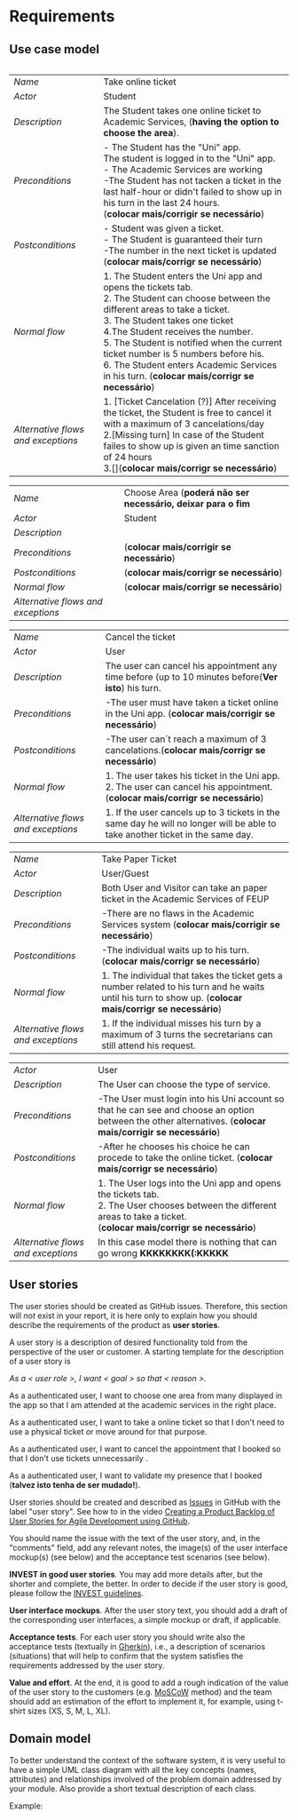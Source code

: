 # Requirements

## Use case model 

 <p align="center" justify="center">
  <img src=""/>
</p>



|||
| --- | --- |
| *Name* | Take online ticket |
| *Actor* | Student | 
| *Description* |The Student takes one online ticket to Academic Services, (**having the option to choose the area**). |
| *Preconditions* | - The Student has the "Uni" app. <br> The student is logged in to the "Uni" app. <br> - The Academic Services are working <br> -The Student has not tacken a ticket in the last half-hour or didn't failed to show up in his turn in the last 24 hours. <br> (**colocar mais/corrigir se necessário**) |
| *Postconditions* | - Student was given a ticket. <br> - The Student is guaranteed their turn <br> -The number in the next ticket is updated (**colocar mais/corrigr se necessário**) | 
| *Normal flow* | 1. The Student enters the Uni app and opens the tickets tab. <br> 2. The Student can choose between the different areas to take a ticket. <br> 3. The Student takes one ticket <br> 4.The Student receives the number. <br> 5. The Student is notified when the current ticket number is 5 numbers before his. <br> 6. The Student enters Academic Services in his turn. (**colocar mais/corrigr se necessário**)|
| *Alternative flows and exceptions* | 1. [Ticket Cancelation (?)] After receiving the ticket, the Student is free to cancel it with a maximum of 3 cancelations/day <br> 2.[Missing turn] In case of the Student failes to show up is given an time sanction of 24 hours <br> 3.[](**colocar mais/corrigr se necessário**)<br>|

|||
| --- | --- |
| *Name* | Choose Area (**poderá não ser necessário, deixar para o fim**|
| *Actor* | Student | 
| *Description* | |
| *Preconditions* |(**colocar mais/corrigir se necessário**) |
| *Postconditions* |  (**colocar mais/corrigr se necessário**) | 
| *Normal flow* |  (**colocar mais/corrigr se necessário**)|
| *Alternative flows and exceptions* ||

|||
| --- | --- |
| *Name* |Cancel the ticket|
| *Actor* | User | 
| *Description* | The user can cancel his appointment any time before (up to 10 minutes before(**Ver isto**) his turn. |
| *Preconditions* | -The user must have taken a ticket online in the Uni app. (**colocar mais/corrigir se necessário**) |
| *Postconditions* |  -The user can´t reach a maximum of 3 cancelations.(**colocar mais/corrigr se necessário**) | 
| *Normal flow* | 1. The user takes his ticket in the Uni app. <br> 2. The user can cancel his appointment.  (**colocar mais/corrigr se necessário**)|
| *Alternative flows and exceptions* | 1. If the user cancels up to 3 tickets in the same day he will no longer will be able to take another ticket in the same day. |

|||
| --- | --- |
| *Name* | Take Paper Ticket |
| *Actor* | User/Guest | 
| *Description* | Both User and Visitor can take an paper ticket in the Academic Services of FEUP |
| *Preconditions* | -There are no flaws in the Academic Services system (**colocar mais/corrigir se necessário**) |
| *Postconditions* | -The individual waits up to his turn. (**colocar mais/corrigr se necessário**) | 
| *Normal flow* |  1. The individual that takes the ticket gets a number related to his turn and he waits until his turn to show up. (**colocar mais/corrigr se necessário**)|
| *Alternative flows and exceptions* | 1. If the individual misses his turn by a maximum of 3 turns the secretarians can still attend his request. |

|||
| --- | --- |
| *Actor* | User | 
| *Description* | The User can choose the type of service.|
| *Preconditions* | -The User must login into his Uni account so that he can see and choose an option between the other alternatives. (**colocar mais/corrigir se necessário**) |
| *Postconditions* |  -After he chooses his choice he can procede to take the online ticket. (**colocar mais/corrigr se necessário**) | 
| *Normal flow* |  1. The User logs into the Uni app and opens the tickets tab. <br> 2. The User chooses between the different areas to take a ticket. <br>(**colocar mais/corrigr se necessário**)|
| *Alternative flows and exceptions* | In this case model there is nothing that can go wrong **KKKKKKKK(:KKKKK**|


## User stories
The user stories should be created as GitHub issues. Therefore, this section will *not* exist in your report, it is here only to explain how you should describe the requirements of the product as **user stories**. 

A user story is a description of desired functionality told from the perspective of the user or customer. A starting template for the description of a user story is 

*As a < user role >, I want < goal > so that < reason >.*

As a authenticated user, I want to choose one area from many displayed in the app so that I am attended at the academic services in the right place.

As a authenticated user, I want to take a online ticket so that I don't need to use a physical ticket or move around for that purpose.

As a authenticated user, I want to cancel the appointment that I booked so that I don't use tickets unnecessarily . 

As a authenticated user, I want to validate my presence that I booked (**talvez isto tenha de ser mudado!**).

User stories should be created and described as [Issues](https://github.com/LEIC-ES-2021-22/templates/issues) in GitHub with the label "user story". See how to in the video [Creating a Product Backlog of User Stories for Agile Development using GitHub](https://www.youtube.com/watch?v=m8ZxTHSKSKE).

You should name the issue with the text of the user story, and, in the "comments" field, add any relevant notes, the image(s) of the user interface mockup(s) (see below) and the acceptance test scenarios (see below). 

**INVEST in good user stories**. 
You may add more details after, but the shorter and complete, the better. In order to decide if the user story is good, please follow the [INVEST guidelines](https://xp123.com/articles/invest-in-good-stories-and-smart-tasks/).

**User interface mockups**.
After the user story text, you should add a draft of the corresponding user interfaces, a simple mockup or draft, if applicable.

**Acceptance tests**.
For each user story you should write also the acceptance tests (textually in [Gherkin](https://cucumber.io/docs/gherkin/reference/)), i.e., a description of scenarios (situations) that will help to confirm that the system satisfies the requirements addressed by the user story.

**Value and effort**.
At the end, it is good to add a rough indication of the value of the user story to the customers (e.g. [MoSCoW](https://en.wikipedia.org/wiki/MoSCoW_method) method) and the team should add an estimation of the effort to implement it, for example, using t-shirt sizes (XS, S, M, L, XL).



## Domain model

To better understand the context of the software system, it is very useful to have a simple UML class diagram with all the key concepts (names, attributes) and relationships involved of the problem domain addressed by your module. 
Also provide a short textual description of each class. 

Example:
 <p align="center" justify="center">
  <img src=""/>
</p>

